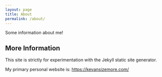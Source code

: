 ```yaml
---
layout: page
title: About
permalink: /about/
---
```


Some information about me!

## More Information

This site is strictly for experimentation with the Jekyll static site generator.

My primary personal website is: <https://kevansizemore.com/>
